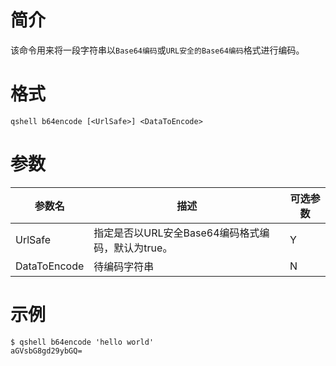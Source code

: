 # 简介

该命令用来将一段字符串以`Base64编码`或`URL安全的Base64编码`格式进行编码。

# 格式

```
qshell b64encode [<UrlSafe>] <DataToEncode>
```

# 参数

|参数名|描述|可选参数|
|---------|-----------|----------|
|UrlSafe|指定是否以URL安全Base64编码格式编码，默认为true。|Y|
|DataToEncode|待编码字符串|N|

# 示例

```
$ qshell b64encode 'hello world'
aGVsbG8gd29ybGQ=
```
